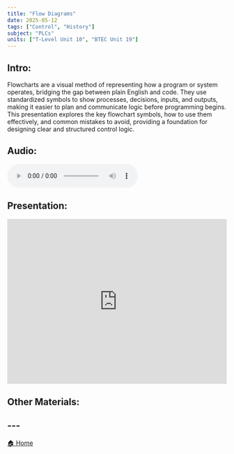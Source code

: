 ```yaml
---
title: "Flow Diagrams"
date: 2025-05-12
tags: ["Control", "History"]
subject: "PLCs"
units: ["T-Level Unit 10", "BTEC Unit 19"]
---
```


## Intro:

Flowcharts are a visual method of representing how a program or system operates, bridging the gap between plain English and code. They use standardized symbols to show processes, decisions, inputs, and outputs, making it easier to plan and communicate logic before programming begins. This presentation explores the key flowchart symbols, how to use them effectively, and common mistakes to avoid, providing a foundation for designing clear and structured control logic.

## Audio:

<audio controls>
    <source src="https://EngineeringShare.github.io/engineering-hub/audio/Flow Charts.mp3" type="audio/mpeg">
    Your browser does not support the audio element.
</audio>

## Presentation:

<div style="position: relative; width: 100%; height: 0; padding-top: 75%;">
    <iframe src="https://EngineeringShare.github.io/engineering-hub/presentations/FlowCharts.pdf" 
        style="position: absolute; top: 0; left: 0; width: 100%; height: 100%; border: none;">
    </iframe>
</div>

## Other Materials:

## ---

<a href="https://engineeringshare.github.io/engineering-hub">🏠 Home</a>
